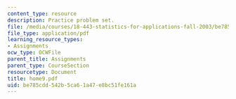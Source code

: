 ```yaml
---
content_type: resource
description: Practice problem set.
file: /media/courses/18-443-statistics-for-applications-fall-2003/be785cdd542b5ca61a47e8bc51fe161a_home9.pdf
file_type: application/pdf
learning_resource_types:
- Assignments
ocw_type: OCWFile
parent_title: Assignments
parent_type: CourseSection
resourcetype: Document
title: home9.pdf
uid: be785cdd-542b-5ca6-1a47-e8bc51fe161a
---
```

